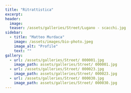 ```yaml
---
title: "Ritrattistica"
excerpt:
header:
  image:
  teaser: /assets/galleries/Street/Lugano - scacchi.jpg
sidebar:
  - title: "Matteo Murdaca"
    image: /assets/images/bio-photo.jpeg
    image_alt: "Profile"
    text: ""
gallery:
  - url: /assets/galleries/Street/ 000001.jpg
    image_path: assets/galleries/Street/ 000001.jpg
  - url: /assets/galleries/Street/ 000023.jpg
    image_path: assets/galleries/Street/ 000023.jpg
  - url: /assets/galleries/Street/ 000030.jpg
    image_path: assets/galleries/Street/ 000030.jpg
---
```


